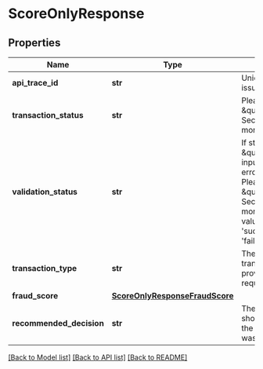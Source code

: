 # ScoreOnlyResponse

## Properties
Name | Type | Description | Notes
------------ | ------------- | ------------- | -------------
**api_trace_id** | **str** | Unique trace ID for issue triage. | [optional] 
**transaction_status** | **str** | Please refer to \&quot;Errors Section\&quot; for more info. | [optional] 
**validation_status** | **str** | If status returned is \&quot;failure\&quot;, input validation errors occurred. Please refer to the \&quot;Errors Section\&quot; for more info. Valid values are &#39;success&#39; and &#39;failure&#39;. | [optional] 
**transaction_type** | **str** | The transactionType provided in request. | [optional] 
**fraud_score** | [**ScoreOnlyResponseFraudScore**](ScoreOnlyResponseFraudScore.md) |  | [optional] 
**recommended_decision** | **str** | The action that should be taken for the request that was sent. | [optional] 

[[Back to Model list]](../README.md#documentation-for-models) [[Back to API list]](../README.md#documentation-for-api-endpoints) [[Back to README]](../README.md)


